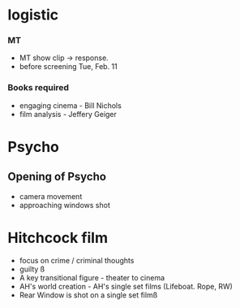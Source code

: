 # logistic
### MT
 - MT show clip -> response.
 - before screening Tue, Feb. 11  
###  Books required
- engaging cinema - Bill Nichols
- film analysis - Jeffery Geiger
# Psycho
## Opening of Psycho 
- camera movement
- approaching windows shot

# Hitchcock film
- focus on crime / criminal thoughts
- guilty ß
- A key transitional figure  - theater to cinema
- AH's world creation - AH's single set films (Lifeboat. Rope, RW)
- Rear Window is shot on a single set filmß